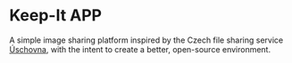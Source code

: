 # Keep-It APP
A simple image sharing platform inspired by the Czech file sharing service [Úschovna](https://www.uschovna.cz/), with the intent to create a better, open-source environment. 
